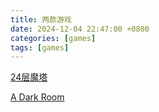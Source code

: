 ```yaml
---
title: 两款游戏
date: 2024-12-04 22:47:00 +0800
categories: [games]
tags: [games]
---
```


[24层魔塔](https://qing.su/games/mota/)

[A Dark Room](https://adarkroom.doublespeakgames.com/?lang=zh_cn)


